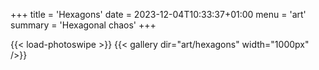 +++
title = 'Hexagons'
date = 2023-12-04T10:33:37+01:00
menu = 'art'
summary = 'Hexagonal chaos'
+++

{{< load-photoswipe >}}
{{< gallery dir="art/hexagons" width="1000px" />}}
